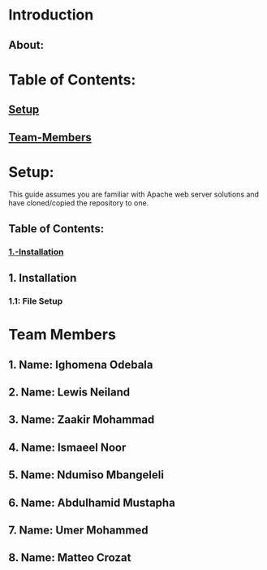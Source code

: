 # Introduction
## About:

# Table of Contents:
## [Setup](README.md#Setup)
## [Team-Members](README.md#team-members)

# Setup:
This guide assumes you are familiar with Apache web server solutions and have cloned/copied the repository to one.
## Table of Contents:
### [1.-Installation](README.md#1.1:-Installation)

## 1. Installation
### 1.1: File Setup


# Team Members

## 1. Name: Ighomena Odebala
## 2. Name: Lewis Neiland
## 3. Name: Zaakir Mohammad
## 4. Name: Ismaeel Noor 
## 5. Name: Ndumiso Mbangeleli
## 6. Name: Abdulhamid Mustapha
## 7. Name: Umer Mohammed
## 8. Name: Matteo Crozat